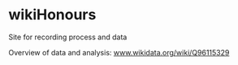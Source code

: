 # wikiHonours

Site for recording process and data

Overview of data and analysis: www.wikidata.org/wiki/Q96115329

